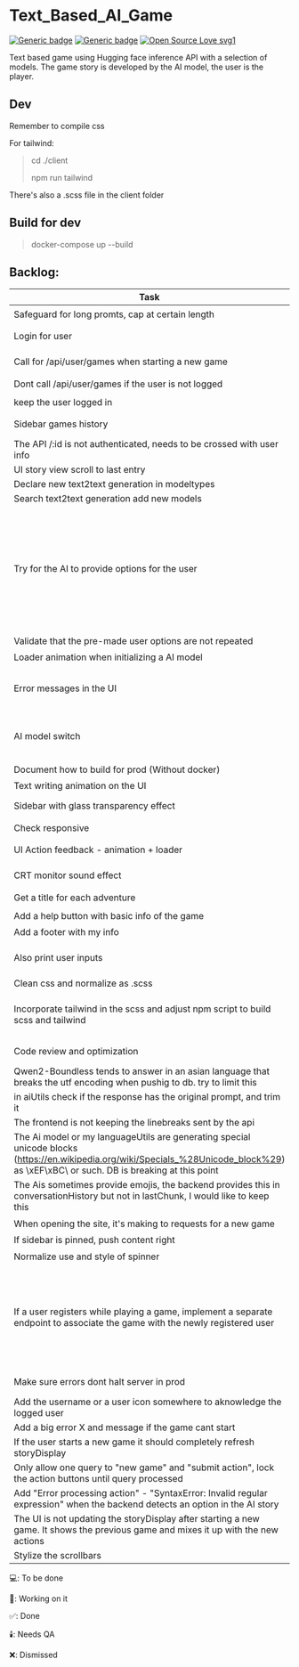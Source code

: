 # Text_Based_AI_Game
[![Generic badge](https://img.shields.io/badge/Version-0.1-blue.svg)](https://shields.io/)
[![Generic badge](https://img.shields.io/badge/Mantained-Yes-green.svg)](https://shields.io/)
[![Open Source Love svg1](https://badges.frapsoft.com/os/v1/open-source.svg?v=103)](https://github.com/ellerbrock/open-source-badges/)



Text based game using Hugging face inference API with a selection of models.
The game story is developed by the AI model, the user is the player.


## Dev
Remember to compile css

For tailwind:
> cd ./client
> 
> npm run tailwind

There's also a .scss file in the client folder

## Build for dev
> docker-compose up --build



## Backlog:
| Task          | Front/Back        | Status        | Dependencies / Notes        |
| ------------- | ------------- | ------------- | ------------------- |
| Safeguard for long promts, cap at certain length | back/aiutils | 🕯️ |  |
| Login for user | front | 🕯️ | It's working but I would like to keep on testing it |
| Call for /api/user/games when starting a new game | front | 🕯️ | It's working but I would like to keep on testing it |
| Dont call /api/user/games if the user is not logged | front | 🕯️ |  |
| keep the user logged in | front | 💻 |  |
| Sidebar games history | front | 💻 | it's not calling the API for the user games |
| The API /:id is not authenticated, needs to be crossed with user info | back | 💻 | Login for user |
| UI story view scroll to last entry | front | ✅️ |  |
| Declare new text2text generation in modeltypes | back | ✅️ |  |
| Search text2text generation add new models |  | ✅️ |  |
| Try for the AI to provide options for the user | back/aiUtils | 💻 | The extractStoryAndOptions in aiutils tryes to catch options fron the ai story and provides presets if unable. It barely works and would be good to expand it with different empirically tested ways that the AIs define options |
| Validate that the pre-made user options are not repeated | back/aiutils | 🕯️ |  |
| Loader animation when initializing a AI model | front | ✅️ | |
| Error messages in the UI | front | 💻 | Partially implemented, should add a "close" button to the error notifs |
| AI model switch | front | 🕯️ | Pending to implement a tooltip to show ai model comment and type, or some UI structure for it |
| Document how to build for prod (Without docker) |  | 💻 | finish the dev first |
| Text writing animation on the UI | front | ✅️ | |
| Sidebar with glass transparency effect | front | ❌ | It will look too messy with the overall styles |
| Check responsive | front | 💻 | 
| UI Action feedback - animation + loader | front | 💻 | Check if tailwind has something |
| CRT monitor sound effect | front | 💻 | Investigate sonorization options |
| Get a title for each adventure | back/aiutils | 🕯️ | could be improved |
| Add a help button with basic info of the game | front | 💻 |  |
| Add a footer with my info | front | ✅️ |  |
| Also print user inputs | front | ✅️ | Back should provide both user action and story |
| Clean css and normalize as .scss | front | ✅️ |  |
| Incorporate tailwind in the scss and adjust npm script to build scss and tailwind | front | ❌ | tailwind cannot compile sass, i've optimized a little bit and kept it separated |
| Code review and optimization | front and back | 💻 | have a happily functional prototype |
| Qwen2-Boundless tends to answer in an asian language that breaks the utf encoding when pushig to db. try to limit this | back | ✅️ |  |
| in aiUtils check if the response has the original prompt, and trim it | back | ✅️ |  |
| The frontend is not keeping the linebreaks sent by the api | front | ✅️ |  |
| The Ai model or my languageUtils are generating special unicode blocks (https://en.wikipedia.org/wiki/Specials_%28Unicode_block%29) as \xEF\xBC\ or such. DB is breaking at this point | back/aiutils | 🕯️ |  |
| The Ais sometimes provide emojis, the backend provides this in conversationHistory but not in lastChunk, I would like to keep this | back/aiutils | 🕯️ |  |
| When opening the site, it's making to requests for a new game | front | 🕯️ |  |
| If sidebar is pinned, push content right | front | ✅️ |  |
| Normalize use and style of spinner | front | 💻 |  |
| If a user registers while playing a game, implement a separate endpoint to associate the game with the newly registered user | front+back | 🕯️ |  take the game's publicId and the user's ID, then updates the game's userId field. This endpoint should be called after successful user registration if there's an active game. |
| Make sure errors dont halt server in prod | front + back | 💻 |  |
| Add the username or a user icon somewhere to aknowledge the logged user | front | 💻 |  |
| Add a big error X and message if the game cant start | front | ❌ |  |
| If the user starts a new game it should completely refresh storyDisplay | front | 🕯️ |  |
| Only allow one query to "new game" and "submit action", lock the action buttons until query processed | front | 🕯️ |  |
| Add "Error processing action" - "SyntaxError: Invalid regular expression" when the backend detects an option in the AI story | backend | 💻 |  |
| The UI is not updating the storyDisplay after starting a new game. It shows the previous game and mixes it up with the new actions | Frontend | ✅️ |  |
| Stylize the scrollbars | Frontend | ✅️ |  |


💻: To be done

🔨: Working on it

✅️: Done

🕯️: Needs QA

❌: Dismissed
